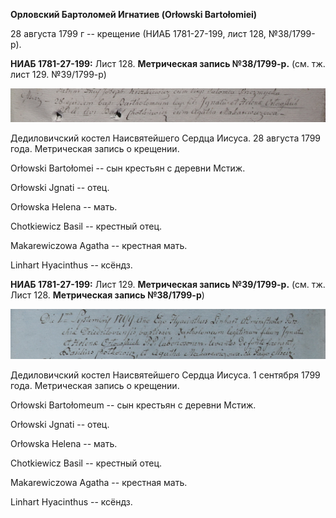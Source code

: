 **Орловский Бартоломей Игнатиев (Orłowski Bartołomiei)**

28 августа 1799 г -- крещение (НИАБ 1781-27-199, лист 128, №38/1799-р).

**НИАБ 1781-27-199:** Лист 128. **Метрическая запись №38/1799-р.** (см.
тж. лист 129. №39/1799-р)

![](./media/0c5bfbf8c84f70c0932e41532bae737404c6d62e.png)

Дедиловичский костел Наисвятейшего Сердца Иисуса. 28 августа 1799 года.
Метрическая запись о крещении.

Orłowski Bartołomei -- сын крестьян с деревни Мстиж.

Orłowski Jgnati -- отец.

Orłowska Helena -- мать.

Chotkiewicz Basil -- крестный отец.

Makarewiczowa Agatha -- крестная мать.

Linhart Hyacinthus -- ксёндз.

**НИАБ 1781-27-199:** Лист 129. **Метрическая запись №39/1799-р.** (см.
тж. Лист 128. **Метрическая запись №38/1799-р**)

![](./media/f3c773ce2ee209be22a1e118748aa3a464138dff.png)

Дедиловичский костел Наисвятейшего Сердца Иисуса. 1 сентября 1799 года.
Метрическая запись о крещении.

Orłowski Bartołomeum -- сын крестьян с деревни Мстиж.

Orłowski Jgnati -- отец.

Orłowska Helena -- мать.

Chotkiewicz Basil -- крестный отец.

Makarewiczowa Agatha -- крестная мать.

Linhart Hyacinthus -- ксёндз.
